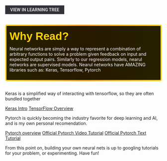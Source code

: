 <br>
<a href='/learning-tree?node=28' style='
    background-color: #31313a;
    color: gainsboro;
    padding: 6px 16px;
    border: none
    border-radius: 4px;
    text-transform: uppercase;
    font-family: "Roboto", sans-serif;
    font-size: 1em;
    font-weight: bold;
    cursor: pointer;
    text-decoration: none;
    display: inline-block;'
>
  View in Learning Tree
</a>

<br>
<br>
<br>

<div style='
  position: relative;
  padding: 10px; 
  border-radius: 5px;
  background-color: rgba(0, 0, 0, 0.85); 
  border: 4px solid transparent;
  background-image: linear-gradient(90deg, rgba(0, 0, 0, 0.85), rgba(0, 0, 0, 0.85)), linear-gradient(90deg, gold, orange, gold);
  background-origin: border-box;
  background-clip: padding-box, border-box;
'>

<svg width='200' height='50' style='display: block; margin-bottom: 5px;'>
  <text x='0' y='35' font-size='35' font-family='Arial' font-weight='bold' fill='gold'>
    Why Read?
    <animate attributeName='fill' values='gold; orange; gold' dur='3s' repeatCount='indefinite' />
  </text>
</svg>

<p style='color: white; margin-top: 2px;'>Neural networks are simply a way to represent a combination of arbitrary functions to solve a problem given feedback on input and expected output pairs. Similarly to our regression models, nearul networks are supervised models. Nearul networks have AMAZING libraries such as: Keras, Tensorflow, Pytorch</p>

</div>

<br/>
 
Keras is a simplified way of interacting with tensorflow, so they are often bundled together
 
[Keras Intro](https://www.youtube.com/watch?v=wQ8BIBpya2k)
[TensorFlow Overview](https://www.youtube.com/watch?v=i8NETqtGHms)
 
Pytorch is quickly becoming the industry favorite for deep learning and AI, and is my own personal recomendation.
 
[Pytorch overview](https://www.youtube.com/watch?v=ORMx45xqWkA)
[Official Pytorch Video Tutorial](https://www.youtube.com/watch?v=IC0_FRiX-sw)
[Official Pytorch Text Tutorial](https://pytorch.org/tutorials/beginner/basics/intro.html)
 
From this point on, building your own neural nets is up to googling tutorials for your problem, or experimenting. Have fun!